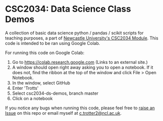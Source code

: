 # CSC2034: Data Science Class Demos
A collection of basic data science python / pandas / scikit scripts for teaching purposes, a part of [Newcastle University's CSC2034 Module](https://www.ncl.ac.uk/undergraduate/modules/csc2034). This code is intended to be ran using Google Colab.

For running this code on Google Colab:

1. Go to https://colab.research.google.com  (Links to an external site.)
2. A window should open right away asking you to open a notebook. If it does not, find the ribbon at the top of the window and click File > Open Notebook.
3. In the window, select GitHub
4. Enter 'Trotts'
5. Select csc2034-ds-demos, branch master
6. Click on a notebook 

If you notice any bugs when running this code, please feel free to [raise an Issue](https://github.com/Trotts/csc2034-ds-demos/issues/new) on this repo or email myself at [c.trotter2@ncl.ac.uk](mailto:c.trotter2@ncl.ac.uk).
